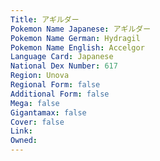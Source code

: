 ```yaml
---
﻿Title: アギルダー
Pokemon Name Japanese: アギルダー
Pokemon Name German: Hydragil
Pokemon Name English: Accelgor
Language Card: Japanese
National Dex Number: 617
Region: Unova
Regional Form: false
Additional Form: false
Mega: false
Gigantamax: false
Cover: false
Link: 
Owned: 
---
```

